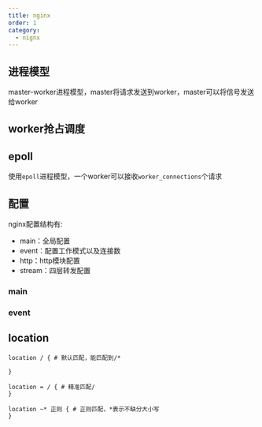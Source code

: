 ```yaml
---
title: nginx
order: 1
category:
  - nignx
---
```


## 进程模型

master-worker进程模型，master将请求发送到worker，master可以将信号发送给worker


## worker抢占调度


## epoll

使用`epoll`进程模型，一个worker可以接收`worker_connections`个请求


## 配置

nginx配置结构有:

- main：全局配置
- event：配置工作模式以及连接数
- http：http模块配置
- stream：四层转发配置

### main

### event


## location

```
location / { # 默认匹配，能匹配到/*

}

location = / { # 精准匹配/
}

location ~* 正则 { # 正则匹配，*表示不缺分大小写
}



```